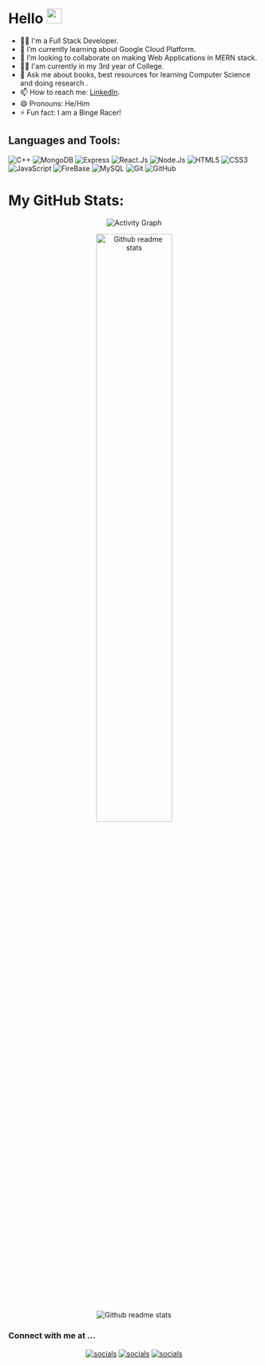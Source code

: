 # Hello <img src="https://raw.githubusercontent.com/MartinHeinz/MartinHeinz/master/wave.gif" width="30px" height="30px">

- 👨‍💻 I'm a Full Stack Developer.
- 🔭 I’m currently learning about Google Cloud Platform. 
- 👯 I’m looking to collaborate on making Web Applications in MERN stack.
- :man_student: I'am currently in my 3rd year of College.
- 💬 Ask me about books, best resources for learning Computer Science and doing research .
- 📫 How to reach me: [LinkedIn](https://www.linkedin.com/in/aman-singh-bhogal-002914195/).
- 😄 Pronouns: He/Him
- ⚡ Fun fact: I am a Binge Racer!



<h2 align="left">Languages and Tools:</h2>

![C++](https://img.shields.io/badge/-C++-00599C?style=flat-square&logo=cplusplus)
![MongoDB](https://img.shields.io/badge/MongoDB-white?style=flat-square&logo=mongodb)
![Express](https://img.shields.io/badge/Express.Js-red?style=flat-square&logo=express)
![React.Js](https://img.shields.io/badge/React.Js-232F7E?style=flat-square&logo=react)
![Node.Js](https://img.shields.io/badge/Node.Js-232F7E?style=flat-square&logo=nodedotjs)
![HTML5](https://img.shields.io/badge/-HTML5-E34F26?style=flat-square&logo=html5&logoColor=white)
![CSS3](https://img.shields.io/badge/-CSS3-1572B6?style=flat-square&logo=css3)
![JavaScript](https://img.shields.io/badge/-JavaScript-white?style=plastic&logo=javascript)
![FireBase](https://img.shields.io/badge/-FireBase-orrange?style=plastic&logo=firebase)
![MySQL](https://img.shields.io/badge/-SQL-yellow?style=plastic&logo=Microsoft-SQL-Server)
![Git](https://img.shields.io/badge/-Git-black?style=flat-square&logo=git)
![GitHub](https://img.shields.io/badge/-GitHub-grey?style=flat-square&logo=github)   

# My GitHub Stats:
<p align="center"><img src="https://github-readme-streak-stats.herokuapp.com/?user=AmanSinghBhogal&theme=radical" alt="Activity Graph"></p>
<p align="center"><img src="https://github-readme-stats.vercel.app/api?username=AmanSinghBhogal&count_private=true&show_icons=true&hide_border=true&theme=radical" alt="Github readme stats" width="55%"></p>
<p align="center"><img src="https://github-readme-activity-graph.cyclic.app/graph?username=AmanSinghBhogal&theme=react-dark" alt="Github readme stats"></p>

<h3> Connect with me at ...</h3>

<p align="center"><a href="https://www.linkedin.com/in/aman-singh-bhogal-002914195/" target="blank"><img align="center" src="https://img.shields.io/badge/LinkedIn-0077B5?style=for-the-badge&logo=linkedin&logoColor=white" alt="socials"/></a> <a href="https://www.instagram.com/asb_0002/" target="blank"><img align="center" src="https://img.shields.io/badge/Instagram-E4405F?style=for-the-badge&logo=instagram&logoColor=white" alt="socials"/></a> <a href="https://discord.com/users/Aman Singh Bhogal#2810" target="blank"><img align="center" src="https://img.shields.io/badge/Discord-7289DA?style=for-the-badge&logo=discord&logoColor=white" alt="socials"/></a> </p>
